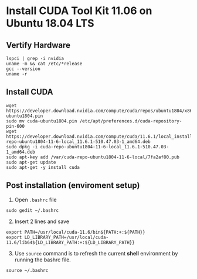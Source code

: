 

# Install CUDA Tool Kit 11.06 on Ubuntu 18.04 LTS

## Vertify Hardware

```
lspci | grep -i nvidia
uname -m && cat /etc/*release
gcc --version
uname -r
```

## Install CUDA

```
wget https://developer.download.nvidia.com/compute/cuda/repos/ubuntu1804/x86_64/cuda-ubuntu1804.pin
sudo mv cuda-ubuntu1804.pin /etc/apt/preferences.d/cuda-repository-pin-600
wget https://developer.download.nvidia.com/compute/cuda/11.6.1/local_installers/cuda-repo-ubuntu1804-11-6-local_11.6.1-510.47.03-1_amd64.deb
sudo dpkg -i cuda-repo-ubuntu1804-11-6-local_11.6.1-510.47.03-1_amd64.deb
sudo apt-key add /var/cuda-repo-ubuntu1804-11-6-local/7fa2af80.pub
sudo apt-get update
sudo apt-get -y install cuda
```

## Post installation (enviroment setup)

1. Open `.bashrc` file

```
sudo gedit ~/.bashrc
```
2. Insert 2 lines and save

```
export PATH=/usr/local/cuda-11.6/bin${PATH:+:${PATH}}
export LD_LIBRARY_PATH=/usr/local/cuda-11.6/lib64${LD_LIBRARY_PATH:+:${LD_LIBRARY_PATH}}
```
3. Use `source` command is to refresh the current **shell** environment by running the bashrc file.

```
source ~/.bashrc
```